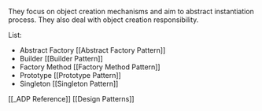 They focus on object creation mechanisms and aim to abstract instantiation process. They also deal with object creation responsibility.

List:
- Abstract Factory [[Abstract Factory Pattern]]
- Builder [[Builder Pattern]]
- Factory Method [[Factory Method Pattern]]
- Prototype [[Prototype Pattern]]
- Singleton [[Singleton Pattern]]

[[_ADP Reference]]
[[Design Patterns]]